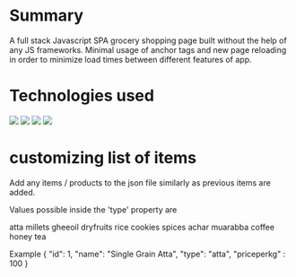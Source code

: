 # Summary

A full stack Javascript SPA grocery shopping page built without the help of any JS frameworks.
Minimal usage of anchor tags and new page reloading in order to minimize load times between different features of app.

# Technologies used
<img src = "https://user-images.githubusercontent.com/25181517/117447535-f00a3a00-af3d-11eb-89bf-45aaf56dbaf1.png">
<img src="https://user-images.githubusercontent.com/25181517/117447663-0fa16280-af3e-11eb-8677-bcf8e4f8e298.png">
<img src="https://user-images.githubusercontent.com/25181517/117447155-6a868a00-af3d-11eb-9cfe-245df15c9f3f.png">
<img src="https://user-images.githubusercontent.com/25181517/117447663-0fa16280-af3e-11eb-8677-bcf8e4f8e298.png">

# customizing list of items

Add any items / products to the json file similarly as previous items are added.

Values possible inside the 'type' property are

atta
millets
gheeoil
dryfruits
rice
cookies
spices
achar
muarabba
coffee 
honey
tea

Example 
{
    "id": 1,
    "name": "Single Grain Atta",
    "type": "atta",
    "priceperkg" : 100
}
